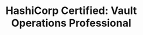 ---
title: "HashiCorp Certified: Vault Operations Professional"
issueDate: 19 Jan 2022
badgeImage: https://images.credly.com/size/680x680/images/308a8fa3-7e23-4cc6-ba2a-6c67939851d4/image.png
url: https://www.credly.com/badges/26a9f3ba-36c6-4f92-822f-20bb9999635f
---
